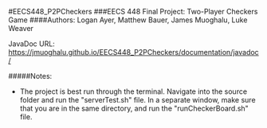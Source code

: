 #EECS448_P2PCheckers
###EECS 448 Final Project: Two-Player Checkers Game
####Authors: Logan Ayer, Matthew Bauer, James Muoghalu, Luke Weaver

JavaDoc URL: https://jmuoghalu.github.io/EECS448_P2PCheckers/documentation/javadoc/


#####Notes:
- The project is best run through the terminal.  Navigate into the source folder and run the "serverTest.sh" file.  In a separate window, make sure that you are in the same directory, and run the "runCheckerBoard.sh" file.
